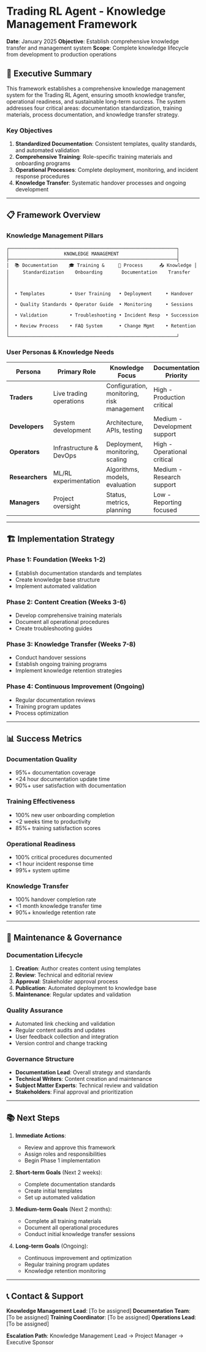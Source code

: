 # Trading RL Agent - Knowledge Management Framework

**Date**: January 2025
**Objective**: Establish comprehensive knowledge transfer and management system
**Scope**: Complete knowledge lifecycle from development to production operations

## 🎯 Executive Summary

This framework establishes a comprehensive knowledge management system for the Trading RL Agent, ensuring smooth knowledge transfer, operational readiness, and sustainable long-term success. The system addresses four critical areas: documentation standardization, training materials, process documentation, and knowledge transfer strategy.

### **Key Objectives**

1. **Standardized Documentation**: Consistent templates, quality standards, and automated validation
2. **Comprehensive Training**: Role-specific training materials and onboarding programs
3. **Operational Processes**: Complete deployment, monitoring, and incident response procedures
4. **Knowledge Transfer**: Systematic handover processes and ongoing development

---

## 📋 Framework Overview

### **Knowledge Management Pillars**

```
┌─────────────────────────────────────────────────────────────┐
│                    KNOWLEDGE MANAGEMENT                     │
├─────────────────────────────────────────────────────────────┤
│  📚 Documentation    🎓 Training &     🔄 Process      📤 Knowledge │
│     Standardization    Onboarding       Documentation    Transfer    │
│                                                                       │
│  • Templates         • User Training   • Deployment     • Handover   │
│  • Quality Standards • Operator Guide  • Monitoring     • Sessions   │
│  • Validation        • Troubleshooting • Incident Resp  • Succession │
│  • Review Process    • FAQ System      • Change Mgmt    • Retention  │
└─────────────────────────────────────────────────────────────┘
```

### **User Personas & Knowledge Needs**

| Persona | Primary Role | Knowledge Focus | Documentation Priority |
|---------|-------------|-----------------|----------------------|
| **Traders** | Live trading operations | Configuration, monitoring, risk management | High - Production critical |
| **Developers** | System development | Architecture, APIs, testing | Medium - Development support |
| **Operators** | Infrastructure & DevOps | Deployment, monitoring, scaling | High - Operational critical |
| **Researchers** | ML/RL experimentation | Algorithms, models, evaluation | Medium - Research support |
| **Managers** | Project oversight | Status, metrics, planning | Low - Reporting focused |

---

## 🏗️ Implementation Strategy

### **Phase 1: Foundation (Weeks 1-2)**
- Establish documentation standards and templates
- Create knowledge base structure
- Implement automated validation

### **Phase 2: Content Creation (Weeks 3-6)**
- Develop comprehensive training materials
- Document all operational procedures
- Create troubleshooting guides

### **Phase 3: Knowledge Transfer (Weeks 7-8)**
- Conduct handover sessions
- Establish ongoing training programs
- Implement knowledge retention strategies

### **Phase 4: Continuous Improvement (Ongoing)**
- Regular documentation reviews
- Training program updates
- Process optimization

---

## 📊 Success Metrics

### **Documentation Quality**
- 95%+ documentation coverage
- <24 hour documentation update time
- 90%+ user satisfaction with documentation

### **Training Effectiveness**
- 100% new user onboarding completion
- <2 weeks time to productivity
- 85%+ training satisfaction scores

### **Operational Readiness**
- 100% critical procedures documented
- <1 hour incident response time
- 99%+ system uptime

### **Knowledge Transfer**
- 100% handover completion rate
- <1 month knowledge transfer time
- 90%+ knowledge retention rate

---

## 🔄 Maintenance & Governance

### **Documentation Lifecycle**
1. **Creation**: Author creates content using templates
2. **Review**: Technical and editorial review
3. **Approval**: Stakeholder approval process
4. **Publication**: Automated deployment to knowledge base
5. **Maintenance**: Regular updates and validation

### **Quality Assurance**
- Automated link checking and validation
- Regular content audits and updates
- User feedback collection and integration
- Version control and change tracking

### **Governance Structure**
- **Documentation Lead**: Overall strategy and standards
- **Technical Writers**: Content creation and maintenance
- **Subject Matter Experts**: Technical review and validation
- **Stakeholders**: Final approval and prioritization

---

## 📚 Next Steps

1. **Immediate Actions**:
   - Review and approve this framework
   - Assign roles and responsibilities
   - Begin Phase 1 implementation

2. **Short-term Goals** (Next 2 weeks):
   - Complete documentation standards
   - Create initial templates
   - Set up automated validation

3. **Medium-term Goals** (Next 2 months):
   - Complete all training materials
   - Document all operational procedures
   - Conduct initial knowledge transfer sessions

4. **Long-term Goals** (Ongoing):
   - Continuous improvement and optimization
   - Regular training program updates
   - Knowledge retention monitoring

---

## 📞 Contact & Support

**Knowledge Management Lead**: [To be assigned]
**Documentation Team**: [To be assigned]
**Training Coordinator**: [To be assigned]
**Operations Lead**: [To be assigned]

**Escalation Path**: Knowledge Management Lead → Project Manager → Executive Sponsor